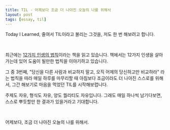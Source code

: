 ```yaml
---
title: TIL - 어제보다 조금 더 나아진 오늘의 나를 위해서
layout: post
tags: [essay, til]
---
```


Today I Learned, 줄여서 TIL이라고 불리는 그것을, 저도 한 번 해보려고 합니다.

<br>

최근에는 [12가지 인생의 법칙](http://www.yes24.com/24/Goods/66360714?Acode=101)이라는 책을 읽고 있습니다. 책에서는 12가지 인생을 살아가는데 있어 도움이 될만한 법칙을 이야기하고 있습니다.

그 중 3번째, "당신을 다른 사람과 비교하지 말고, 오직 어제의 당신하고만 비교하라" 라는 법칙을 따라 매일 하루를 마무리할 때 아침보다 조금이라도 더 나아진 스스로를 위해서, 그간 해보기로 마음을 먹었던 TIL를 시작해보렵니다.

주제도 자유, 형식도 자유, 양도 퀄리티도 자유입니다. 그래도 매일 하나씩 남기다보면, 스스로 뿌듯할만 한 결과가 있을거라고 기대합니다.

<br>

어제보다, 조금 더 나아진 오늘의 나를 위해서.
